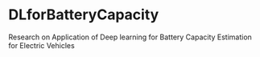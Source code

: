 # DLforBatteryCapacity
Research on Application of Deep learning for Battery Capacity Estimation for Electric Vehicles
